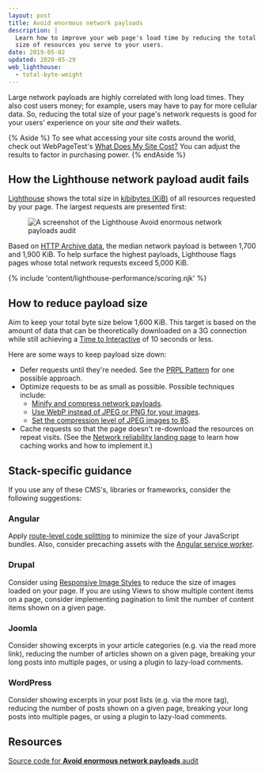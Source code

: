 ```yaml
---
layout: post
title: Avoid enormous network payloads
description: |
  Learn how to improve your web page's load time by reducing the total file
  size of resources you serve to your users.
date: 2019-05-02
updated: 2020-05-29
web_lighthouse:
  - total-byte-weight
---
```


Large network payloads are highly correlated with long load times.
They also cost users money;
for example, users may have to pay for more cellular data.
So, reducing the total size of your page's network requests is good
for your users' experience on your site _and_ their wallets.

{% Aside %}
To see what accessing your site costs around the world,
check out WebPageTest's [What Does My Site Cost?](https://whatdoesmysitecost.com/)
You can adjust the results to factor in purchasing power.
{% endAside %}

## How the Lighthouse network payload audit fails

[Lighthouse](https://developers.google.com/web/tools/lighthouse/)
shows the total size in [kibibytes (KiB)](https://en.wikipedia.org/wiki/Kibibyte) of all resources requested by your page.
The largest requests are presented first:

<figure class="w-figure">
  <img class="w-screenshot" src="total-byte-weight.png" alt="A screenshot of the Lighthouse Avoid enormous network payloads audit">
</figure>

Based on [HTTP Archive data](https://httparchive.org/reports/state-of-the-web?start=latest#bytesTotal),
the median network payload is between 1,700 and 1,900&nbsp;KiB.
To help surface the highest payloads,
Lighthouse flags pages whose total network requests exceed 5,000&nbsp;KiB.

{% include 'content/lighthouse-performance/scoring.njk' %}

## How to reduce payload size

Aim to keep your total byte size below 1,600&nbsp;KiB.
This target is based on the amount of data that can be
theoretically downloaded on a 3G connection
while still achieving a [Time to Interactive](/interactive) of 10&nbsp;seconds or less.

Here are some ways to keep payload size down:
- Defer requests until they're needed.
  See the [PRPL Pattern](/apply-instant-loading-with-prpl) for one possible approach.
- Optimize requests to be as small as possible. Possible techniques include:
  - [Minify and compress network payloads](/reduce-network-payloads-using-text-compression).
  - [Use WebP instead of JPEG or PNG for your images](/serve-images-webp).
  - [Set the compression level of JPEG images to 85](/use-imagemin-to-compress-images).
- Cache requests so that the page doesn't re-download the resources
  on repeat visits. (See the [Network reliability landing page](/reliable)
  to learn how caching works and how to implement it.)

## Stack-specific guidance

If you use any of these CMS's, libraries or frameworks, consider the following suggestions:

### Angular

Apply [route-level code splitting](https://web.dev/route-level-code-splitting-in-angular/) to minimize the size of your JavaScript bundles. Also, consider precaching assets with the [Angular service worker](https://web.dev/precaching-with-the-angular-service-worker/).

### Drupal

Consider using [Responsive Image Styles](https://www.drupal.org/docs/8/mobile-guide/responsive-images-in-drupal-8) to reduce the size of images loaded on your page. If you are using Views to show multiple content items on a page, consider implementing pagination to limit the number of content items shown on a given page.

### Joomla

Consider showing excerpts in your article categories (e.g. via the read more link), reducing the number of articles shown on a given page, breaking your long posts into multiple pages, or using a plugin to lazy-load comments.

### WordPress

Consider showing excerpts in your post lists (e.g. via the more tag), reducing the number of posts shown on a given page, breaking your long posts into multiple pages, or using a plugin to lazy-load comments.

## Resources

[Source code for **Avoid enormous network payloads** audit](https://github.com/GoogleChrome/lighthouse/blob/master/lighthouse-core/audits/byte-efficiency/total-byte-weight.js)
